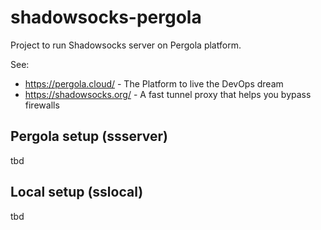# shadowsocks-pergola

Project to run Shadowsocks server on Pergola platform.

See:
- https://pergola.cloud/ - The Platform to live the DevOps dream
- https://shadowsocks.org/ - A fast tunnel proxy that helps you bypass firewalls

## Pergola setup (ssserver)

tbd

## Local setup (sslocal)

tbd



